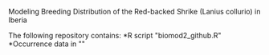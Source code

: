 Modeling Breeding Distribution of the Red-backed Shrike (Lanius collurio) in Iberia

The following repository contains:
  *R script "biomod2_github.R"
  *Occurrence data in ""
